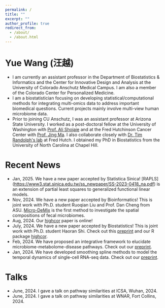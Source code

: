 ```yaml
---
permalink: /
title: ""
excerpt: ""
author_profile: true
redirect_from: 
  - /about/
  - /about.html
---
```



# Yue Wang (汪越)	
* I am currently an assistant professor in the Department of Biostatistics & Informatics and the Center for Innovative Design and Analysis at the University of Colorado Anschutz Medical Campus. I am also a member of the Colorado Center for Personalized Medicine.
* I am a biostatistician focusing on developing statistical/computational methods for integrating multi-omics data to address important biomedical questions. Current projects mainly involve multi-view human microbiome data. 
* Prior to joining CU Anschutz, I was an assistant professor at Arizona State University. 
I worked as a post-doctoral fellow at the University of Washington with [Prof. Ali Shojaie](http://faculty.washington.edu/interestedashojaie/index.html) and at the Fred Hutchinson Cancer Center with [Prof. Jing Ma](http://drjingma.com).
I also collaborate closely with [Dr. Tim Randolph's lab](https://research.fhcrc.org/randolph/en/research-overview.html) at Fred Hutch. I obtained my PhD in Biostatistics from the University of North Carolina at Chapel Hill. 



# Recent News

* Jan, 2025. We have a new paper accepted by Statistica Sinica! [RAPLS] (https://www3.stat.sinica.edu.tw/ss_newpaper/SS-2023-0418_na.pdf) is an extension of partial least squares to generalized functional linear models. 
* Nov, 2024. We have a new paper accepted by Bioinformatics! This is joint work with Ph.D. student Ruoqian Liu and Prof. Dan Cheng from ASU. [Micro-DeMix](https://academic.oup.com/bioinformatics/advance-article/doi/10.1093/bioinformatics/btae667/7905136?searchresult=1) is the first method to investigate the spatial compositions of fecal microbiomes.
* Aug, 2024. Our [highcor](https://academic.oup.com/biostatistics/advance-article-abstract/doi/10.1093/biostatistics/kxae027/7725024?utm_source=advanceaccess&utm_campaign=biostatistics&utm_medium=email) paper is online! 
* July, 2024. We have a new paper accepted by Biostatistics! This is joint work with Ph.D. student Haoran Shi. Check out this [preprint](https://arxiv.org/pdf/2407.07809) and our R package [highcor](https://github.com/taryue/highcor). 
* Feb, 2024. We have proposed an integrative framework to elucidate microbiome-metabolome-disease pathways. Check out our [preprint](https://arxiv.org/abs/2402.08222).
* Jan, 2024. We have developed smoothing spline methods to model the temporal dynamics of single-cell RNA-seq data. Check out our [preprint](https://arxiv.org/pdf/2401.15309.pdf). 






# Talks
* June, 2024. I gave a talk on pathway similarities at ICSA, Wuhan, 2024.
* June, 2024. I gave a talk on pathway similarities at WNAR, Fort Collins, 2024.




